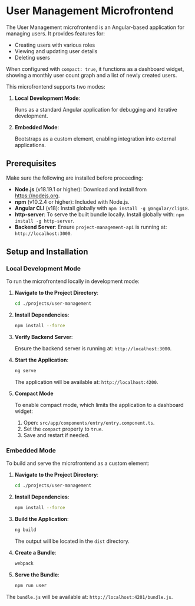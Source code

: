 # User Management Microfrontend

The User Management microfrontend is an Angular-based application for managing users. It provides features for:

- Creating users with various roles
- Viewing and updating user details
- Deleting users

When configured with `compact: true`, it functions as a dashboard widget, showing a monthly user count graph and a list of newly created users.

This microfrontend supports two modes:

1. **Local Development Mode**:

   Runs as a standard Angular application for debugging and iterative development.

2. **Embedded Mode**:

   Bootstraps as a custom element, enabling integration into external applications.

## Prerequisites

Make sure the following are installed before proceeding:

- **Node.js** (v18.19.1 or higher): Download and install from https://nodejs.org.
- **npm** (v10.2.4 or higher): Included with Node.js.
- **Angular CLI** (v18): Install globally with `npm install -g @angular/cli@18`.
- **http-server**: To serve the built bundle locally. Install globally with: `npm install -g http-server`.
- **Backend Server**: Ensure `project-management-api` is running at: `http://localhost:3000`.

## Setup and Installation

### Local Development Mode

To run the microfrontend locally in development mode:

1. **Navigate to the Project Directory**:

   ```bash
   cd ./projects/user-management
   ```

2. **Install Dependencies**:

   ```bash
   npm install --force
   ```

3. **Verify Backend Server**:

   Ensure the backend server is running at: `http://localhost:3000`.

3. **Start the Application**:

   ```bash
   ng serve
   ```

   The application will be available at: `http://localhost:4200`.

5. **Compact Mode**

   To enable compact mode, which limits the application to a dashboard widget:

   1. Open: `src/app/components/entry/entry.component.ts`.
   2. Set the `compact` property to `true`.
   3. Save and restart if needed.

### Embedded Mode

To build and serve the microfrontend as a custom element:

1. **Navigate to the Project Directory**:

   ```bash
   cd ./projects/user-management
   ```

2. **Install Dependencies**:

   ```bash
   npm install --force
   ```

3. **Build the Application**:

   ```bash
   ng build
   ```

   The output will be located in the `dist` directory.

4. **Create a Bundle**:

   ```bash
   webpack
   ```

5. **Serve the Bundle**:

   ```bash
   npm run user
   ```

The `bundle.js` will be available at: `http://localhost:4201/bundle.js`.
